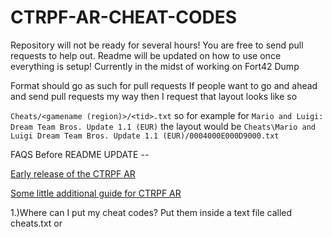 # CTRPF-AR-CHEAT-CODES

Repository will not be ready for several hours! You are free to send pull requests to help out. Readme will be updated on how to use once everything is setup! Currently in the midst of working on Fort42 Dump

Format should go as such for pull requests If people want to go and ahead and send pull requests my way then I request that layout looks like so

`Cheats/<gamename (region)>/<tid>.txt`
so for example for
`Mario and Luigi: Dream Team Bros. Update 1.1 (EUR)`
the layout would be
`Cheats\Mario and Luigi Dream Team Bros. Update 1.1 (EUR)/0004000E000D9000.txt`


FAQS Before README UPDATE --

[Early release of the CTRPF AR](https://gbatemp.net/threads/ctrpluginframework-blank-plugin.487729/page-6#post-7750475)

[Some little additional guide for CTRPF AR](https://gbatemp.net/threads/ctrpluginframework-blank-plugin.487729/page-6#post-7750475)

1.)Where can I put my cheat codes?
Put them inside a text file called cheats.txt or <Title ID of the game>.txt.

2.)Where should I put my cheats.txt?
Put them on SD/plugin/<Title ID of the game folder>/cheats.txt
If your using the Luma Plugin Loader, Put them on SD/luma/plugins/<title ID of the game folder>/cheats.txt

3.)Where should I put my <Title ID of the game>.txt?
Put them on SD/cheats/<Title ID of the game>.txt
4.)Can I use both .txt files at the same time?
No, you don't have to use both if you already have 1 .txt file from a different directory.
